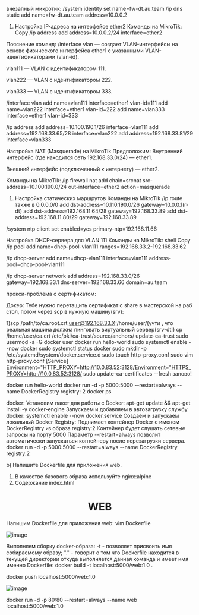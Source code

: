 внезапный микротик:
/system identity
set name=fw-dt.au.team 
/ip dns static
add name=fw-dt.au.team address=10.0.0.2

1. Настройка IP-адреса на интерфейсе ether2
Команды на MikroTik:
Copy
/ip address
add address=10.0.0.2/24 interface=ether2


Пояснение команд:
/interface vlan — создает VLAN-интерфейсы на основе физического интерфейса ether1 с указанными VLAN-идентификаторами (vlan-id).

vlan111 — VLAN с идентификатором 111.

vlan222 — VLAN с идентификатором 222.

vlan333 — VLAN с идентификатором 333.


/interface vlan
add name=vlan111 interface=ether1 vlan-id=111
add name=vlan222 interface=ether1 vlan-id=222
add name=vlan333 interface=ether1 vlan-id=333

/ip address
add address=10.100.190.1/26 interface=vlan111
add address=192.168.33.65/28 interface=vlan222
add address=192.168.33.81/29 interface=vlan333

Настройка NAT (Masquerade) на MikroTik
Предположим:
Внутренний интерфейс (где находится сеть 192.168.33.0/24) — ether1.

Внешний интерфейс (подключенный к интернету) — ether2.

Команды на MikroTik:
/ip firewall nat
add chain=srcnat src-address=10.100.190.0/24 out-interface=ether2 action=masquerade


1. Настройка статических маршрутов
Команды на MikroTik
/ip route
также в 0.0.0.0/0
add dst-address=10.110.190.0/26 gateway=10.0.0.1(r-dt)
add dst-address=192.168.11.64/28 gateway=192.168.33.89
add dst-address=192.168.11.80/29 gateway=192.168.33.89


/system ntp client
set enabled=yes primary-ntp=192.168.11.66

Настройка DHCP-сервера для VLAN 111
Команды на MikroTik:
shell
Copy
/ip pool
add name=dhcp-pool-vlan111 ranges=192.168.33.2-192.168.33.62

/ip dhcp-server
add name=dhcp-vlan111 interface=vlan111 address-pool=dhcp-pool-vlan111

/ip dhcp-server network
add address=192.168.33.0/26 gateway=192.168.33.1 dns-server=192.168.33.66 domain=au.team

прокси-проблема с сертификатом: 

Докер: 
Тебе нужно перетащить сертификат с share в мастерской на раб стол, потом через scp в нужную машину(srv):

1)scp /path/to/ca.root.crt user@192.168.33.X:/home/user/(учти , что реальная машина должна пинговать виртуальный сервер(srv-dt!)
cp /home/user/ca.crt /etc/pki/ca-trust/source/anchors/ 
 update-ca-trust
sudo usermod -a -G docker user
docker run hello-world sudo systemctl
enable --now docker
sudo systemctl status docker sudo mkdir -p /etc/systemd/system/docker.service.d 
sudo touch http-proxy.conf
sudo vim http-proxy.conf
[Service]
Environment="HTTP_PROXY=http://10.0.83.52:3128/Environment="HTTPS_PROXY=http://10.0.83.52:3128/
sudo update-ca-certificates --fresh заново!

docker run hello-world
docker run -d -p 5000:5000 --restart=always --name DockerRegistry registry: 2
docker ps

docker:
Установим пакет для работы с Docker:
apt-get update && apt-get install -y docker-engine
Запускаем и добавляем в автозагрузку службу docker:
systemctl enable --now docker.service
Создаём и запускаем локальный Docker Registry:
Поднимает контейнер Docker с именем DockerRegistry из образа registry:2 
Контейнер будет слушать сетевые запросы на порту 5000
Параметр --restart=always позволит автоматически запускаться контейнеру после перезагрузки сервера.
docker run -d -p 5000:5000 --restart=always --name DockerRegistry registry:2


b) Напишите Dockerfile для приложения web.

1. В качестве базового образа используйте nginx:alpine
2. Содержание index.html
<html>
    <body>
        <center><h1><b>WEB</b></h1></center>
    </body>
</html>

Напишим Dockerfile для приложения web:
vim Dockerfile

![image](https://github.com/user-attachments/assets/3fa22d8e-fb48-42ed-9482-4e779adb424d)



Выполняем сборку docker-образа:
-t - позволяет присвоить имя собираемому образу;
"." - говорит о том что Dockerfile находится в текущей директории откуда выполняется данная команда и имеет имя именно Dockerfile:
docker build -t localhost:5000/web:1.0 .


docker push localhost:5000/web:1.0


![image](https://github.com/user-attachments/assets/146a1716-1249-4495-ba2e-e16baec82393)




docker run -d -p 80:80 --restart=always --name web localhost:5000/web:1.0




